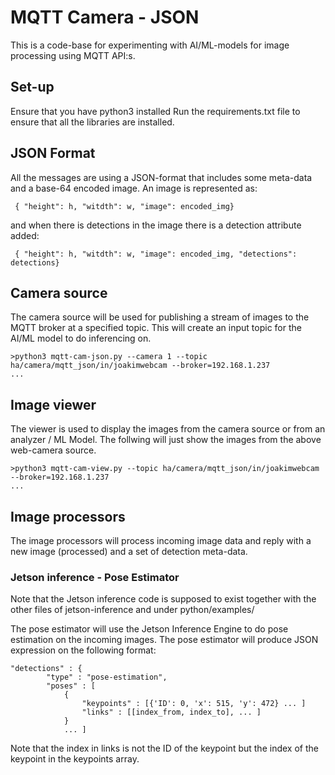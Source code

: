# MQTT Camera - JSON
This is a code-base for experimenting with AI/ML-models for image processing using MQTT API:s.

## Set-up
Ensure that you have python3 installed
Run the requirements.txt file to ensure that all the libraries are installed.
 
## JSON Format
All the messages are using a JSON-format that includes some meta-data and a base-64 encoded image.
An image is represented as:

     { "height": h, "witdth": w, "image": encoded_img}

and when there is detections in the image there is a detection attribute added:

     { "height": h, "witdth": w, "image": encoded_img, "detections": detections}

## Camera source
The camera source will be used for publishing a stream of images to the MQTT broker at a specified topic. This will create an input topic for the AI/ML model to do inferencing on.


    >python3 mqtt-cam-json.py --camera 1 --topic ha/camera/mqtt_json/in/joakimwebcam --broker=192.168.1.237
    ...

## Image viewer
The viewer is used to display the images from the camera source or from an analyzer / ML Model. The follwing will just show the images from the above web-camera source.

    >python3 mqtt-cam-view.py --topic ha/camera/mqtt_json/in/joakimwebcam --broker=192.168.1.237
    ...

## Image processors
The image processors will process incoming image data and reply with a new image (processed) and a set of detection meta-data. 

### Jetson inference - Pose Estimator
Note that the Jetson inference code is supposed to exist together with the other files of jetson-inference and under python/examples/

The pose estimator will use the Jetson Inference Engine to do pose estimation on the incoming images. The pose estimator will produce JSON expression on the following format:

    "detections" : {
            "type" : "pose-estimation", 
            "poses" : [
                {
                    "keypoints" : [{'ID': 0, 'x': 515, 'y': 472} ... ]
                    "links" : [[index_from, index_to], ... ]
                }
                ... ]

Note that the index in links is not the ID of the keypoint but the index of the keypoint in the keypoints array.

